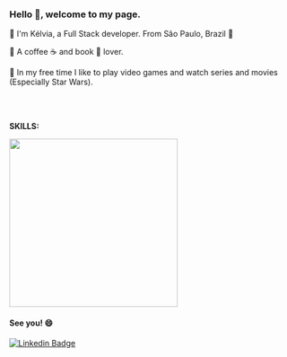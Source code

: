 ### Hello 👋,  welcome to my page.

 🔹 I'm Kélvia, a Full Stack developer. From São Paulo, Brazil 💞️

 🔹 A coffee ☕ and book 📖 lover.

 🔹 In my free time I like to play video games and watch series and movies (Especially Star Wars).
 
<br>
<br>

<b> SKILLS: </b>

<img src="https://github.com/keelcoutinho/imagens/blob/main/skills.png?raw=true" width= "300"> 


#### See you! 😄
[![Linkedin Badge](https://img.shields.io/badge/-LinkedIn-blue?style=flat-square&logo=Linkedin&logoColor=white&link=https://www.linkedin.com/in/fagnerpsantos/)](https://www.linkedin.com/in/anakelvia-coutinho/)

